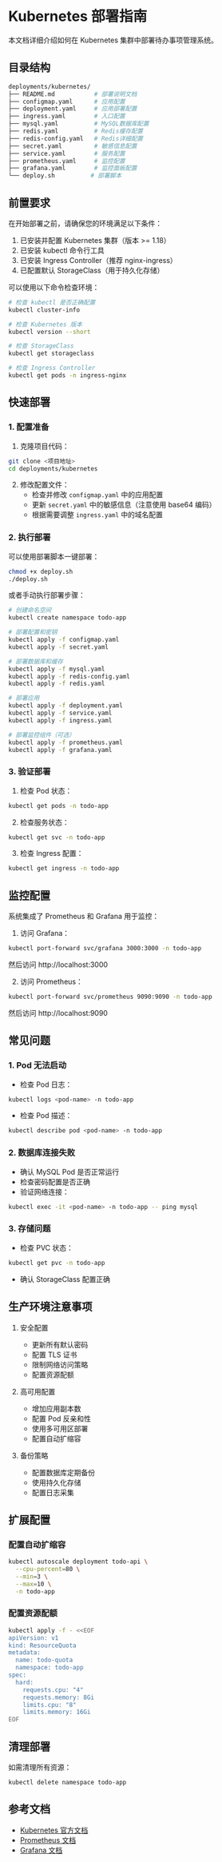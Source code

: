 # Kubernetes 部署指南

本文档详细介绍如何在 Kubernetes 集群中部署待办事项管理系统。

## 目录结构

```bash
deployments/kubernetes/
├── README.md           # 部署说明文档
├── configmap.yaml      # 应用配置
├── deployment.yaml     # 应用部署配置
├── ingress.yaml        # 入口配置
├── mysql.yaml          # MySQL数据库配置
├── redis.yaml          # Redis缓存配置
├── redis-config.yaml   # Redis详细配置
├── secret.yaml         # 敏感信息配置
├── service.yaml        # 服务配置
├── prometheus.yaml     # 监控配置
├── grafana.yaml        # 监控面板配置
└── deploy.sh          # 部署脚本
```

## 前置要求

在开始部署之前，请确保您的环境满足以下条件：

1. 已安装并配置 Kubernetes 集群（版本 >= 1.18）
2. 已安装 kubectl 命令行工具
3. 已安装 Ingress Controller（推荐 nginx-ingress）
4. 已配置默认 StorageClass（用于持久化存储）

可以使用以下命令检查环境：

```bash
# 检查 kubectl 是否正确配置
kubectl cluster-info

# 检查 Kubernetes 版本
kubectl version --short

# 检查 StorageClass
kubectl get storageclass

# 检查 Ingress Controller
kubectl get pods -n ingress-nginx
```

## 快速部署

### 1. 配置准备

1. 克隆项目代码：
```bash
git clone <项目地址>
cd deployments/kubernetes
```

2. 修改配置文件：
   - 检查并修改 `configmap.yaml` 中的应用配置
   - 更新 `secret.yaml` 中的敏感信息（注意使用 base64 编码）
   - 根据需要调整 `ingress.yaml` 中的域名配置

### 2. 执行部署

可以使用部署脚本一键部署：

```bash
chmod +x deploy.sh
./deploy.sh
```

或者手动执行部署步骤：

```bash
# 创建命名空间
kubectl create namespace todo-app

# 部署配置和密钥
kubectl apply -f configmap.yaml
kubectl apply -f secret.yaml

# 部署数据库和缓存
kubectl apply -f mysql.yaml
kubectl apply -f redis-config.yaml
kubectl apply -f redis.yaml

# 部署应用
kubectl apply -f deployment.yaml
kubectl apply -f service.yaml
kubectl apply -f ingress.yaml

# 部署监控组件（可选）
kubectl apply -f prometheus.yaml
kubectl apply -f grafana.yaml
```

### 3. 验证部署

1. 检查 Pod 状态：
```bash
kubectl get pods -n todo-app
```

2. 检查服务状态：
```bash
kubectl get svc -n todo-app
```

3. 检查 Ingress 配置：
```bash
kubectl get ingress -n todo-app
```

## 监控配置

系统集成了 Prometheus 和 Grafana 用于监控：

1. 访问 Grafana：
```bash
kubectl port-forward svc/grafana 3000:3000 -n todo-app
```
然后访问 http://localhost:3000

2. 访问 Prometheus：
```bash
kubectl port-forward svc/prometheus 9090:9090 -n todo-app
```
然后访问 http://localhost:9090

## 常见问题

### 1. Pod 无法启动
- 检查 Pod 日志：
```bash
kubectl logs <pod-name> -n todo-app
```
- 检查 Pod 描述：
```bash
kubectl describe pod <pod-name> -n todo-app
```

### 2. 数据库连接失败
- 确认 MySQL Pod 是否正常运行
- 检查密码配置是否正确
- 验证网络连接：
```bash
kubectl exec -it <pod-name> -n todo-app -- ping mysql
```

### 3. 存储问题
- 检查 PVC 状态：
```bash
kubectl get pvc -n todo-app
```
- 确认 StorageClass 配置正确

## 生产环境注意事项

1. 安全配置
   - 更新所有默认密码
   - 配置 TLS 证书
   - 限制网络访问策略
   - 配置资源配额

2. 高可用配置
   - 增加应用副本数
   - 配置 Pod 反亲和性
   - 使用多可用区部署
   - 配置自动扩缩容

3. 备份策略
   - 配置数据库定期备份
   - 使用持久化存储
   - 配置日志采集

## 扩展配置

### 配置自动扩缩容

```bash
kubectl autoscale deployment todo-api \
  --cpu-percent=80 \
  --min=3 \
  --max=10 \
  -n todo-app
```

### 配置资源配额

```bash
kubectl apply -f - <<EOF
apiVersion: v1
kind: ResourceQuota
metadata:
  name: todo-quota
  namespace: todo-app
spec:
  hard:
    requests.cpu: "4"
    requests.memory: 8Gi
    limits.cpu: "8"
    limits.memory: 16Gi
EOF
```

## 清理部署

如需清理所有资源：

```bash
kubectl delete namespace todo-app
```

## 参考文档

- [Kubernetes 官方文档](https://kubernetes.io/docs/)
- [Prometheus 文档](https://prometheus.io/docs/)
- [Grafana 文档](https://grafana.com/docs/)
